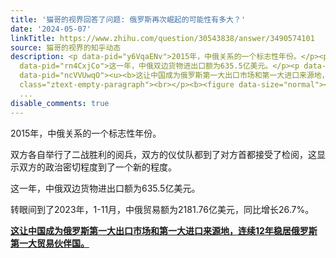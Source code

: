 ```yaml
---
title: '猫哥的视界回答了问题: 俄罗斯再次崛起的可能性有多大？'
date: '2024-05-07'
linkTitle: https://www.zhihu.com/question/30543838/answer/3490574101
source: 猫哥的视界的知乎动态
description: <p data-pid="y6VqaENv">2015年，中俄关系的一个标志性年份。</p><p data-pid="jxpiTnhE">双方各自举行了二战胜利的阅兵，双方的仪仗队都到了对方首都接受了检阅，这显示双方的政治密切程度到了一个新的程度。</p><p
  data-pid="rn4CxjCo">这一年，中俄双边货物进出口额为635.5亿美元。</p><p data-pid="kcB6zw8D">转眼间到了2023年，1-11月，中俄贸易额为2181.76亿美元，同比增长26.7%。</p><p
  data-pid="ncVVUwqO"><u><b>这让中国成为俄罗斯第一大出口市场和第一大进口来源地，连续12年稳居俄罗斯第一大贸易伙伴国。</b></u></p><p
  class="ztext-empty-paragraph"><br></p><b><figure data-size="normal"><img src="https://pic1.zhimg.com/v
  ...
disable_comments: true
---
```

<p data-pid="y6VqaENv">2015年，中俄关系的一个标志性年份。</p><p data-pid="jxpiTnhE">双方各自举行了二战胜利的阅兵，双方的仪仗队都到了对方首都接受了检阅，这显示双方的政治密切程度到了一个新的程度。</p><p data-pid="rn4CxjCo">这一年，中俄双边货物进出口额为635.5亿美元。</p><p data-pid="kcB6zw8D">转眼间到了2023年，1-11月，中俄贸易额为2181.76亿美元，同比增长26.7%。</p><p data-pid="ncVVUwqO"><u><b>这让中国成为俄罗斯第一大出口市场和第一大进口来源地，连续12年稳居俄罗斯第一大贸易伙伴国。</b></u></p><p class="ztext-empty-paragraph"><br></p><b><figure data-size="normal"><img src="https://pic1.zhimg.com/v ...